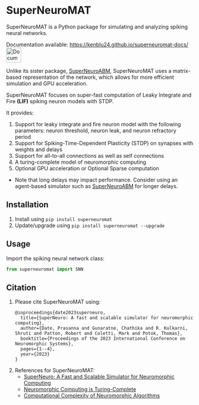 # SuperNeuroMAT

SuperNeuroMAT is a Python package for simulating and analyzing spiking neural networks.

Documentation available: https://kenblu24.github.io/superneuromat-docs/
[<img src="https://gist.githubusercontent.com/cxmeel/0dbc95191f239b631c3874f4ccf114e2/raw/documentation.svg" alt="Documentation" height="40" />](https://kenblu24.github.io/superneuromat-docs/)

Unlike its sister package, [SuperNeuroABM](https://github.com/kenblu24/superneuroabm), SuperNeuroMAT uses a matrix-based representation
of the network, which allows for more efficient simulation and GPU acceleration.

SuperNeuroMAT focuses on super-fast computation of Leaky Integrate and Fire **(LIF)** spiking neuron models with STDP.

It provides:
1. Support for leaky integrate and fire neuron model with the following parameters: neuron threshold, neuron leak, and neuron refractory period
2. Support for Spiking-Time-Dependent Plasticity (STDP) on synapses with weights and delays
3. Support for all-to-all connections as well as self connections
4. A turing-complete model of neuromorphic computing
5. Optional GPU acceleration or Optional Sparse computation

* Note that long delays may impact performance. Consider using an agent-based simulator
such as [SuperNeuroABM](https://github.com/ORNL/superneuroabm) for longer delays.


## Installation
1. Install using `pip install superneuromat`
2. Update/upgrade using `pip install superneuromat --upgrade`


## Usage
Import the spiking neural network class: 

```python
from superneuromat import SNN
```

## Citation
1. Please cite SuperNeuroMAT using:
	```
	@inproceedings{date2023superneuro,
	  title={SuperNeuro: A fast and scalable simulator for neuromorphic computing},
	  author={Date, Prasanna and Gunaratne, Chathika and R. Kulkarni, Shruti and Patton, Robert and Coletti, Mark and Potok, Thomas},
	  booktitle={Proceedings of the 2023 International Conference on Neuromorphic Systems},
	  pages={1--4},
	  year={2023}
	}
	```
2. References for SuperNeuroMAT:
	- [SuperNeuro: A Fast and Scalable Simulator for Neuromorphic Computing](https://dl.acm.org/doi/abs/10.1145/3589737.3606000)
	- [Neuromorphic Computing is Turing-Complete](https://dl.acm.org/doi/abs/10.1145/3546790.3546806)
	- [Computational Complexity of Neuromorphic Algorithms](https://dl.acm.org/doi/abs/10.1145/3477145.3477154)
